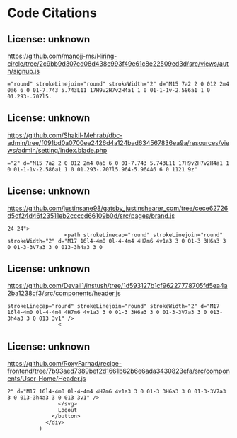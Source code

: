 # Code Citations

## License: unknown

https://github.com/manojj-ms/Hiring-circle/tree/2c9bb9d307ed08d438e993f49e61c8e22509ed3d/src/views/auth/signup.js

```
="round" strokeLinejoin="round" strokeWidth="2" d="M15 7a2 2 0 012 2m4 0a6 6 0 01-7.743 5.743L11 17H9v2H7v2H4a1 1 0 01-1-1v-2.586a1 1 0 01.293-.707l5.
```

## License: unknown

https://github.com/Shakil-Mehrab/dbc-admin/tree/f091bd0a0700ee2426d4a124bad634567836ea9a/resources/views/admin/setting/index.blade.php

```
="2" d="M15 7a2 2 0 012 2m4 0a6 6 0 01-7.743 5.743L11 17H9v2H7v2H4a1 1 0 01-1-1v-2.586a1 1 0 01.293-.707l5.964-5.964A6 6 0 1121 9z"
```

## License: unknown

https://github.com/justinsane98/gatsby_justinshearer_com/tree/cece62726d5df24d46f23511eb2ccccd66109b0d/src/pages/brand.js

```
24 24">
                  <path strokeLinecap="round" strokeLinejoin="round" strokeWidth="2" d="M17 16l4-4m0 0l-4-4m4 4H7m6 4v1a3 3 0 01-3 3H6a3 3 0 01-3-3V7a3 3 0 013-3h4a3 3 0
```

## License: unknown

https://github.com/Devail1/instush/tree/1d593127b1cf96227778705fd5ea4a2ba1238cf3/src/components/header.js

```
strokeLinecap="round" strokeLinejoin="round" strokeWidth="2" d="M17 16l4-4m0 0l-4-4m4 4H7m6 4v1a3 3 0 01-3 3H6a3 3 0 01-3-3V7a3 3 0 013-3h4a3 3 0 013 3v1" />
                <
```

## License: unknown

https://github.com/RoxyFarhad/recipe-frontend/tree/7b93aed7389bef2d1661b62b6e6ada3430823efa/src/components/User-Home/Header.js

```
2" d="M17 16l4-4m0 0l-4-4m4 4H7m6 4v1a3 3 0 01-3 3H6a3 3 0 01-3-3V7a3 3 0 013-3h4a3 3 0 013 3v1" />
                </svg>
                Logout
              </button>
            </div>
          )
```
